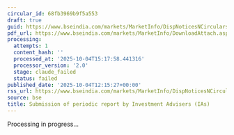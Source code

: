 ```yaml
---
circular_id: 68fb3969b9f5a553
draft: true
guid: https://www.bseindia.com/markets/MarketInfo/DispNoticesNCirculars.aspx?Noticeid={5EABAD9B-0B2C-4256-81D0-744BC85EE295}&noticeno=20251004-1&dt=10/04/2025&icount=1&totcount=2&flag=0
pdf_url: https://www.bseindia.com/markets/MarketInfo/DownloadAttach.aspx?id=20251004-1&attachedId=7e74a858-d8f8-4903-90b9-5a760bb53b9d
processing:
  attempts: 1
  content_hash: ''
  processed_at: '2025-10-04T15:17:58.441316'
  processor_version: '2.0'
  stage: claude_failed
  status: failed
published_date: '2025-10-04T12:15:27+00:00'
rss_url: https://www.bseindia.com/markets/MarketInfo/DispNoticesNCirculars.aspx?Noticeid={5EABAD9B-0B2C-4256-81D0-744BC85EE295}&noticeno=20251004-1&dt=10/04/2025&icount=1&totcount=2&flag=0
source: bse
title: Submission of periodic report by Investment Advisers (IAs)
---
```


Processing in progress...